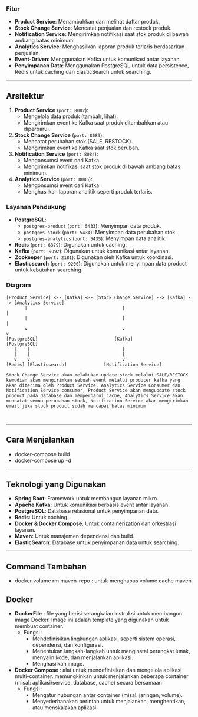 ### Fitur
- **Product Service**: Menambahkan dan melihat daftar produk.
- **Stock Change Service**: Mencatat penjualan dan restock produk.
- **Notification Service**: Mengirimkan notifikasi saat stok produk di bawah ambang batas minimum.
- **Analytics Service**: Menghasilkan laporan produk terlaris berdasarkan penjualan.
- **Event-Driven**: Menggunakan Kafka untuk komunikasi antar layanan.
- **Penyimpanan Data**: Menggunakan PostgreSQL untuk data persistence, Redis untuk caching dan ElasticSearch untuk searching.

---

## Arsitektur
1. **Product Service** (`port: 8082`):
   - Mengelola data produk (tambah, lihat).
   - Mengirimkan event ke Kafka saat produk ditambahkan atau diperbarui.
2. **Stock Change Service** (`port: 8083`):
   - Mencatat perubahan stok (SALE, RESTOCK).
   - Mengirimkan event ke Kafka saat stok berubah.
3. **Notification Service** (`port: 8084`):
   - Mengonsumsi event dari Kafka.
   - Mengirimkan notifikasi saat stok produk di bawah ambang batas minimum.
4. **Analytics Service** (`port: 8085`):
   - Mengonsumsi event dari Kafka.
   - Menghasilkan laporan analitik seperti produk terlaris.

### Layanan Pendukung
- **PostgreSQL**:
  - `postgres-product` (`port: 5433`): Menyimpan data produk.
  - `postgres-stock` (`port: 5434`): Menyimpan data perubahan stok.
  - `postgres-analytics` (`port: 5435`): Menyimpan data analitik.
- **Redis** (`port: 6379`): Digunakan untuk caching.
- **Kafka** (`port: 9092`): Digunakan untuk komunikasi antar layanan.
- **Zookeeper** (`port: 2181`): Digunakan oleh Kafka untuk koordinasi.
- **Elasticsearch** (`port: 9200`): Digunakan untuk menyimpan data product untuk kebutuhan searching

### Diagram
```
[Product Service] <-- [Kafka] <-- [Stock Change Service] --> [Kafka] --> [Analytics Service]
       |                                    |                                      |
       |                                    |                                      |
       v                                    v                                      v
[PostgreSQL]                             [Kafka]                               [PostgreSQL]
   |    |                                   |
   |    |                                   |
   v    v                                   v
[Redis] [Elasticsearch]              [Notification Service]

Stock Change Service akan melakukan update stock melalui SALE/RESTOCK kemudian akan mengirimkan sebuah event melalui producer kafka yang akan diterima oleh Product Service, Analytics Service Consumer dan Notification Service consumer, Product Service akan mengupdate stock product pada database dan memperbarui cache, Analytics Service akan mencatat semua perubahan stock, Notification Service akan mengirimkan email jika stock product sudah mencapai batas minimum                                 
                                           
                                    
```

---


## Cara Menjalankan

- docker-compose build
- docker-compose up -d

---

## Teknologi yang Digunakan

- **Spring Boot**: Framework untuk membangun layanan mikro.
- **Apache Kafka**: Untuk komunikasi berbasis event antar layanan.
- **PostgreSQL**: Database relasional untuk penyimpanan data.
- **Redis**: Untuk caching.
- **Docker & Docker Compose**: Untuk containerization dan orkestrasi layanan.
- **Maven**: Untuk manajemen dependensi dan build.
- **ElasticSearch**: Database untuk penyimpanan data untuk searching.
---

## Command Tambahan
- docker volume rm maven-repo : untuk menghapus volume cache maven

## Docker
- **DockerFile** : file yang berisi serangkaian instruksi untuk membangun image Docker. Image ini adalah template yang digunakan untuk membuat container.
   - Fungsi : 
        - Mendefinisikan lingkungan aplikasi, seperti sistem operasi, dependensi, dan konfigurasi.
        - Menentukan langkah-langkah untuk menginstal perangkat lunak, menyalin kode, dan menjalankan aplikasi.
        - Menghasilkan image.
- **Docker Compose** : alat untuk mendefinisikan dan mengelola aplikasi multi-container. memungkinkan untuk menjalankan beberapa container (misal: aplikasi/service, database, cache) secara bersamaan
   - Fungsi :
        - Mengatur hubungan antar container (misal: jaringan, volume).
        - Menyederhanakan perintah untuk menjalankan, menghentikan, atau menskalakan aplikasi.
